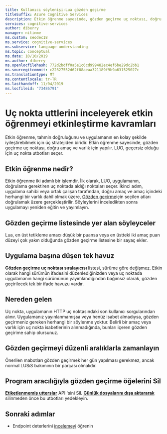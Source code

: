 ```yaml
---
title: Kullanıcı söylenişi-Lua gözden geçirme
titleSuffix: Azure Cognitive Services
description: Etkin öğrenme sayesinde, gözden geçirme uç noktası, doğru amaç ve varlık için yapılır. LUO, geçersiz olduğu için uç nokta utbotları seçer.
services: cognitive-services
author: diberry
manager: nitinme
ms.custom: seodec18
ms.service: cognitive-services
ms.subservice: language-understanding
ms.topic: conceptual
ms.date: 10/10/2019
ms.author: diberry
ms.openlocfilehash: 772d2bdff0a5e1c6cd999482ec4ef6be29dc2bb1
ms.sourcegitcommit: c22327552d62f88aeaa321189f9b9a631525027c
ms.translationtype: MT
ms.contentlocale: tr-TR
ms.lasthandoff: 11/04/2019
ms.locfileid: "73486791"
---
```

# <a name="concepts-for-enabling-active-learning-by-reviewing-endpoint-utterances"></a>Uç nokta uttlerini inceleyerek etkin öğrenmeyi etkinleştirme kavramları
Etkin öğrenme, tahmin doğruluğunu ve uygulamanın en kolay şekilde iyileştirebilmek için üç stratejiden biridir. Etkin öğrenme sayesinde, gözden geçirme uç noktası, doğru amaç ve varlık için yapılır. LUO, geçersiz olduğu için uç nokta utbotları seçer.

## <a name="what-is-active-learning"></a>Etkin öğrenme nedir?
Etkin öğrenme iki adımlı bir işlemdir. İlk olarak, LUO, uygulamanın, doğrulama gerektiren uç noktada aldığı noktaları seçer. İkinci adım, uygulama sahibi veya ortak çalışan tarafından, doğru amaç ve amaç içindeki herhangi bir varlık dahil olmak üzere, [Gözden geçirme](luis-how-to-review-endpoint-utterances.md)için seçilen atları doğrulamak üzere gerçekleştirilir. Söyleylerini inceledikten sonra uygulamayı yeniden eğitin ve yayımlayın. 

## <a name="which-utterances-are-on-the-review-list"></a>Gözden geçirme listesinde yer alan söyleyceler
Lua, en üst tetikleme amacı düşük bir puansa veya en üstteki iki amaç puan düzeyi çok yakın olduğunda gözden geçirme listesine bir sayaç ekler. 

## <a name="single-pool-for-utterances-per-app"></a>Uygulama başına düşen tek havuz
**Gözden geçirme uç noktası sıralayıcısı** listesi, sürüme göre değişmez. Etkin olarak hangi sürümün ifadesini düzenlediğinizden veya uç noktada uygulamanın hangi sürümünün yayımlandığından bağımsız olarak, gözden geçirilecek tek bir ifade havuzu vardır. 

## <a name="where-are-the-utterances-from"></a>Nereden gelen
Uç nokta, uygulamanın HTTP uç noktasındaki son kullanıcı sorgularından alınır. Uygulamanız yayınlanmamışsa veya henüz isabet almadıysa, gözden geçirmeniz gereken herhangi bir söylenme yoktur. Belirli bir amaç veya varlık için uç nokta isabetlerinin alınmadığında, bunları içeren gözden geçirime sahip olursunuz. 

## <a name="schedule-review-periodically"></a>Gözden geçirmeyi düzenli aralıklarla zamanlayın
Önerilen mabotları gözden geçirmek her gün yapılması gerekmez, ancak normal LUSıS bakımının bir parçası olmalıdır. 

## <a name="delete-review-items-programmatically"></a>Program aracılığıyla gözden geçirme öğelerini Sil
**[Etiketlenmemiş utterslar](https://westus.dev.cognitive.microsoft.com/docs/services/5890b47c39e2bb17b84a55ff/operations/58b6f32139e2bb139ce823c9)** API 'sini Sil. **[Günlük dosyalarını dışa aktararak](https://westus.dev.cognitive.microsoft.com/docs/services/5890b47c39e2bb17b84a55ff/operations/5890b47c39e2bb052c5b9c36)** silinmeden önce bu utbotları yedekleyin.

## <a name="next-steps"></a>Sonraki adımlar

* Endpoint deterlerini [incelemeyi](luis-how-to-review-endpoint-utterances.md) öğrenin
